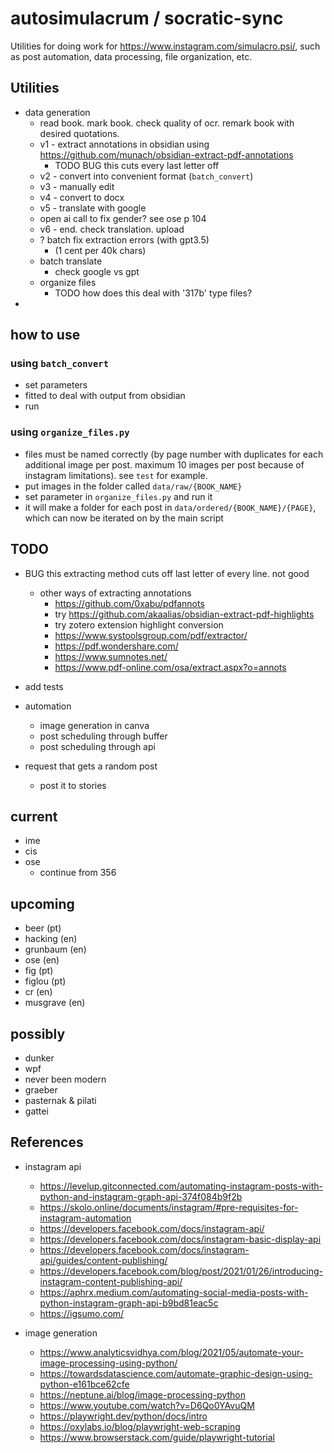 # autosimulacrum / socratic-sync

Utilities for doing work for https://www.instagram.com/simulacro.psi/, such as post automation, data processing, file organization, etc.

## Utilities

-   data generation
    -   read book. mark book. check quality of ocr. remark book with desired quotations.
    -   v1 - extract annotations in obsidian using https://github.com/munach/obsidian-extract-pdf-annotations
        -   TODO BUG this cuts every last letter off
    -   v2 - convert into convenient format (`batch_convert`)
    -   v3 - manually edit
    -   v4 - convert to docx
    -   v5 - translate with google
    -   open ai call to fix gender? see ose p 104
    -   v6 - end. check translation. upload
    -   ? batch fix extraction errors (with gpt3.5)
        -   (1 cent per 40k chars)
    -   batch translate
        -   check google vs gpt
    -   organize files
        -   TODO how does this deal with '317b' type files?
-

## how to use

### using `batch_convert`

-   set parameters
-   fitted to deal with output from obsidian
-   run

### using `organize_files.py`

-   files must be named correctly (by page number with duplicates for each additional image per post. maximum 10 images per post because of instagram limitations). see `test` for example.
-   put images in the folder called `data/raw/{BOOK_NAME}`
-   set parameter in `organize_files.py` and run it
-   it will make a folder for each post in `data/ordered/{BOOK_NAME}/{PAGE}`, which can now be iterated on by the main script

## TODO

-   BUG this extracting method cuts off last letter of every line. not good

    -   other ways of extracting annotations
        -   https://github.com/0xabu/pdfannots
        -   try https://github.com/akaalias/obsidian-extract-pdf-highlights
        -   try zotero extension highlight conversion
        -   https://www.systoolsgroup.com/pdf/extractor/
        -   https://pdf.wondershare.com/
        -   https://www.sumnotes.net/
        -   https://www.pdf-online.com/osa/extract.aspx?o=annots

-   add tests
-   automation
    -   image generation in canva
    -   post scheduling through buffer
    -   post scheduling through api
-   request that gets a random post
    -   post it to stories

## current

-   ime
-   cis
-   ose
    -   continue from 356

## upcoming

-   beer (pt)
-   hacking (en)
-   grunbaum (en)
-   ose (en)
-   fig (pt)
-   figlou (pt)
-   cr (en)
-   musgrave (en)

## possibly

-   dunker
-   wpf
-   never been modern
-   graeber
-   pasternak & pilati
-   gattei

## References

-   instagram api

    -   https://levelup.gitconnected.com/automating-instagram-posts-with-python-and-instagram-graph-api-374f084b9f2b
    -   https://skolo.online/documents/instagram/#pre-requisites-for-instagram-automation
    -   https://developers.facebook.com/docs/instagram-api/
    -   https://developers.facebook.com/docs/instagram-basic-display-api
    -   https://developers.facebook.com/docs/instagram-api/guides/content-publishing/
    -   https://developers.facebook.com/blog/post/2021/01/26/introducing-instagram-content-publishing-api/
    -   https://aphrx.medium.com/automating-social-media-posts-with-python-instagram-graph-api-b9bd81eac5c
    -   https://igsumo.com/

-   image generation
    -   https://www.analyticsvidhya.com/blog/2021/05/automate-your-image-processing-using-python/
    -   https://towardsdatascience.com/automate-graphic-design-using-python-e161bce62cfe
    -   https://neptune.ai/blog/image-processing-python
    -   https://www.youtube.com/watch?v=D6Qo0YAvuQM
    -   https://playwright.dev/python/docs/intro
    -   https://oxylabs.io/blog/playwright-web-scraping
    -   https://www.browserstack.com/guide/playwright-tutorial
